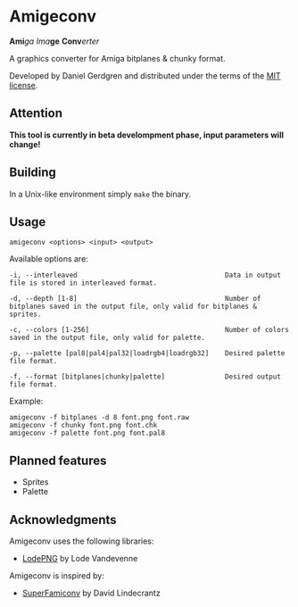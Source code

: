 # Amigeconv
**Ami***ga* *Ima***ge** **Conv***erter*

A graphics converter for Amiga bitplanes & chunky format.

Developed by Daniel Gerdgren and distributed under the terms of the [MIT license](./LICENSE).

## Attention

**This tool is currently in beta develompment phase, input parameters will change!**

## Building

In a Unix-like environment simply `make` the binary.

## Usage

	amigeconv <options> <input> <output>

Available options are:

	-i, --interleaved                                     Data in output file is stored in interleaved format.

	-d, --depth [1-8]                                     Number of bitplanes saved in the output file, only valid for bitplanes & sprites.

	-c, --colors [1-256]                                  Number of colors saved in the output file, only valid for palette.

	-p, --palette [pal8|pal4|pal32|loadrgb4|loadrgb32]    Desired palette file format.

	-f, --format [bitplanes|chunky|palette]               Desired output file format.


Example:

	amigeconv -f bitplanes -d 8 font.png font.raw
	amigeconv -f chunky font.png font.chk
	amigeconv -f palette font.png font.pal8

## Planned features
* Sprites
* Palette

## Acknowledgments
Amigeconv uses the following libraries:

* [LodePNG](http://lodev.org/lodepng/) by Lode Vandevenne

Amigeconv is inspired by:

* [SuperFamiconv](https://github.com/Optiroc/SuperFamiconv) by David Lindecrantz
